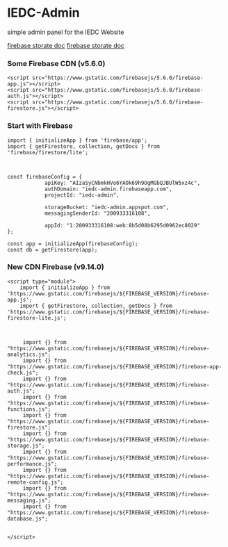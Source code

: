 # IEDC-Admin

simple admin panel for the IEDC Website

[firebase storate doc](https://stackoverflow.com/questions/70147514/how-do-i-upload-images-to-firebase-with-cdn-and-version-9-5-0)
[firebase storate doc](https://firebase.google.com/docs/storage/web/download-files#download_data_via_url)

### Some Firebase CDN (v5.6.0)

```
<script src="https://www.gstatic.com/firebasejs/5.6.0/firebase-app.js"></script>
<script src="https://www.gstatic.com/firebasejs/5.6.0/firebase-auth.js"></script>
<script src="https://www.gstatic.com/firebasejs/5.6.0/firebase-firestore.js"></script>
```

### Start with Firebase

```
import { initializeApp } from 'firebase/app';
import { getFirestore, collection, getDocs } from 'firebase/firestore/lite';



const firebaseConfig = {
            apiKey: "AIzaSyCNbmkHVo6YAOk69h9OgMGbQJBUlW5xz4c",
            authDomain: "iedc-admin.firebaseapp.com",
            projectId: "iedc-admin",

            storageBucket: "iedc-admin.appspot.com",
            messagingSenderId: "200933316108",

            appId: "1:200933316108:web:8b5d08b6295d0962ec8029"
};

const app = initializeApp(firebaseConfig);
const db = getFirestore(app);

```

### New CDN Firebase (v9.14.0)

```
<script type="module">
    import { initializeApp } from 'https://www.gstatic.com/firebasejs/${FIREBASE_VERSION}/firebase-app.js';
    import { getFirestore, collection, getDocs } from 'https://www.gstatic.com/firebasejs/${FIREBASE_VERSION}/firebase-firestore-lite.js';



     import {} from "https://www.gstatic.com/firebasejs/${FIREBASE_VERSION}/firebase-analytics.js";
     import {} from "https://www.gstatic.com/firebasejs/${FIREBASE_VERSION}/firebase-app-check.js";
     import {} from "https://www.gstatic.com/firebasejs/${FIREBASE_VERSION}/firebase-auth.js";
     import {} from "https://www.gstatic.com/firebasejs/${FIREBASE_VERSION}/firebase-functions.js";
     import {} from "https://www.gstatic.com/firebasejs/${FIREBASE_VERSION}/firebase-firestore.js";
     import {} from "https://www.gstatic.com/firebasejs/${FIREBASE_VERSION}/firebase-storage.js";
     import {} from "https://www.gstatic.com/firebasejs/${FIREBASE_VERSION}/firebase-performance.js";
     import {} from "https://www.gstatic.com/firebasejs/${FIREBASE_VERSION}/firebase-remote-config.js";
     import {} from "https://www.gstatic.com/firebasejs/${FIREBASE_VERSION}/firebase-messaging.js";
     import {} from "https://www.gstatic.com/firebasejs/${FIREBASE_VERSION}/firebase-database.js";


</script>
```
